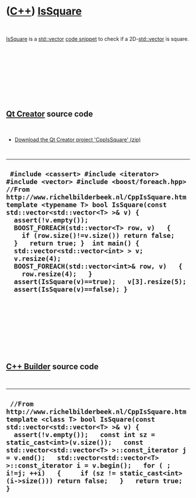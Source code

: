 



 

 

 

 

 

([C++](Cpp.htm)) [IsSquare](CppIsSquare.htm)
============================================

 

[IsSquare](CppIsSquare.htm) is a [std::vector](CppVector.htm) [code
snippet](CppCodeSnippets.htm) to check if a
2D-[std::vector](CppVector.htm) is square.

 

 

 

 

 

[Qt Creator](CppQtCreator.htm) source code
------------------------------------------

 

-   [Download the Qt Creator project
    'CppIsSquare' (zip)](CppIsSquare.zip)

 

  -------------------------------------------------------------------------------------------------------------------------------------------------------------------------------------------------------------------------------------------------------------------------------------------------------------------------------------------------------------------------------------------------------------------------------------------------------------------------------------------------------------------------------------------------------------------------------------
  ` #include <cassert> #include <iterator> #include <vector> #include <boost/foreach.hpp>  //From http://www.richelbilderbeek.nl/CppIsSquare.htm template <typename T> bool IsSquare(const std::vector<std::vector<T> >& v) {   assert(!v.empty());   BOOST_FOREACH(std::vector<T> row, v)   {     if (row.size()!=v.size()) return false;   }   return true; }  int main() {   std::vector<std::vector<int> > v;   v.resize(4);   BOOST_FOREACH(std::vector<int>& row, v)   {     row.resize(4);   }   assert(IsSquare(v)==true);   v[3].resize(5);   assert(IsSquare(v)==false); }`
  -------------------------------------------------------------------------------------------------------------------------------------------------------------------------------------------------------------------------------------------------------------------------------------------------------------------------------------------------------------------------------------------------------------------------------------------------------------------------------------------------------------------------------------------------------------------------------------

 

 

 

 

 

[C++ Builder](CppBuilder.htm) source code
-----------------------------------------

 

  ----------------------------------------------------------------------------------------------------------------------------------------------------------------------------------------------------------------------------------------------------------------------------------------------------------------------------------------------------------------------------------------------------------------------------------------------
  ` //From http://www.richelbilderbeek.nl/CppIsSquare.htm template <class T> bool IsSquare(const std::vector<std::vector<T> >& v) {   assert(!v.empty());   const int sz = static_cast<int>(v.size());   const std::vector<std::vector<T> >::const_iterator j = v.end();   std::vector<std::vector<T> >::const_iterator i = v.begin();   for ( ; i!=j; ++i)   {     if (sz != static_cast<int>(i->size())) return false;   }   return true; }`
  ----------------------------------------------------------------------------------------------------------------------------------------------------------------------------------------------------------------------------------------------------------------------------------------------------------------------------------------------------------------------------------------------------------------------------------------------

 

 

 

 

 





 




